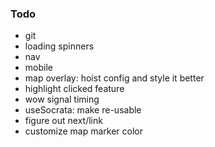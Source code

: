 

### Todo
- git
- loading spinners
- nav
- mobile
- map overlay: hoist config and style it better
- highlight clicked feature
- wow signal timing
- useSocrata: make re-usable
- figure out next/link 
- customize map marker color